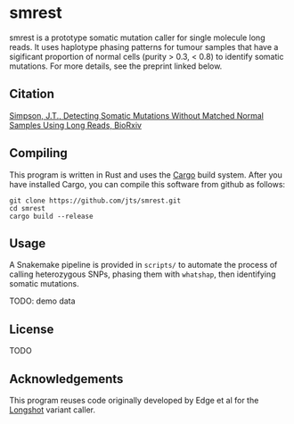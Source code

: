 # smrest

smrest is a prototype somatic mutation caller for single molecule long reads. It uses haplotype phasing patterns for tumour samples that have a sigificant proportion of normal cells (purity > 0.3, < 0.8) to identify somatic mutations. For more details, see the preprint linked below.

## Citation

[Simpson, J.T., Detecting Somatic Mutations Without Matched Normal Samples Using Long Reads, BioRxiv](TODO)

## Compiling

This program is written in Rust and uses the [Cargo](https://doc.rust-lang.org/cargo/getting-started/installation.html) build system. After you have installed Cargo, you can compile this software from github as follows:

```
git clone https://github.com/jts/smrest.git
cd smrest
cargo build --release
```

## Usage

A Snakemake pipeline is provided in `scripts/` to automate the process of calling heterozygous SNPs, phasing them with `whatshap`, then identifying somatic mutations.

TODO: demo data

## License

TODO

## Acknowledgements

This program reuses code originally developed by Edge et al for the [Longshot](https://github.com/pjedge/longshot) variant caller.
